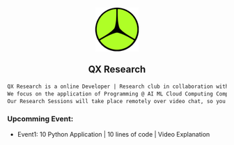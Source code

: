 <p align="center">
 <img width="100px" src="https://github.com/xiaowuc2/xiaowuc2/blob/master/source/r2.png" align="center" alt="GitHub Readme Stats" />
 
 <h2 align="center">QX Research</h2>
 
 ```diff
QX Research is a online Developer | Research club in collaboration with Mozilla Campus Club.
We focus on the application of Programming @ AI ML Cloud Computing Computer Vision IOT etc.
Our Research Sessions will take place remotely over video chat, so you can be anywhere in the world.
```

### Upcomming Event: 

* Event1: 10 Python Application | 10 lines of code | Video Explanation
